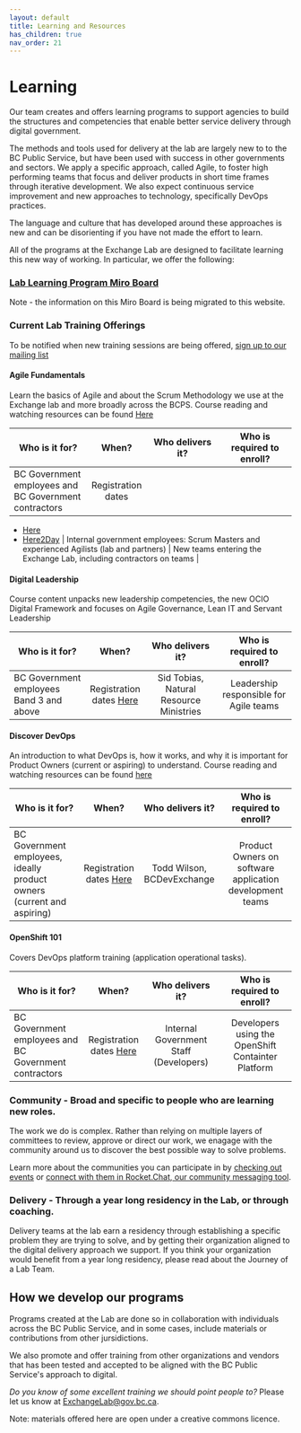 ```yaml
---
layout: default
title: Learning and Resources
has_children: true
nav_order: 21
---
```

<style>
table th:first-of-type {
    width: 30%;
}
table th:nth-of-type(2) {
    width: 10%;
}
table th:nth-of-type(3) {
    width: 30%;
}
table th:nth-of-type(4) {
    width: 30%;
}
</style>
# Learning

Our team creates and offers learning programs to support agencies to build the structures and competencies that enable better service delivery through digital government. 

The methods and tools used for delivery at the lab are largely new to to the BC Public Service, but have been used with success in other governments and sectors. We apply a specific approach, called Agile, to foster high performing teams that focus and deliver products in short time frames through iterative development. We also expect continuous service improvement and new approaches to technology, specifically DevOps practices.

The language and culture that has developed around these approaches is new and can be disorienting if you have not made the effort to learn.

All of the programs at the Exchange Lab are designed to facilitate learning this new way of working. In particular, we offer the following:

### [Lab Learning Program Miro Board](https://miro.com/app/board/o9J_kyzak5o=/?moveToWidget=3074457346984654518)
Note - the information on this Miro Board is being migrated to this website.

### Current Lab Training Offerings

To be notified when new training sessions are being offered, [sign up to our mailing list](https://eepurl.com/gCpvVP "BCDevExchange Mailing List Sign Up")

#### Agile Fundamentals

Learn the basics of Agile and about the Scrum Methodology we use at the Exchange lab and more broadly across the BCPS. 
Course reading and watching resources can be found [Here](https://trello.com/b/1Zc2yCGO/exchange-lab-reading-watching-list "Resources for Agile (Trello Board)")

| Who is it for?    | When?| Who delivers it? | Who is required to enroll? | 
|-------------------|:----:|:----------------:|:--------------------------:|
|  BC Government employees and BC Government contractors | Registration dates 
  * [Here](https://www.eventbrite.ca/e/agile-fundamentals-bc-gov-tickets-77211171693 "Agile Fundamentals - Eventbrite")
  * [Here2Day](https://www.eventbrite.ca/e/agile-fundamentals-bc-gov-tickets-77211171693 "Agile Fundamentals - Eventbrite")
| Internal government employees: Scrum Masters and experienced Agilists (lab and partners) | New teams entering the Exchange Lab, including contractors on teams |

#### Digital Leadership

Course content unpacks new leadership competencies, the new OCIO Digital Framework and focuses on Agile Governance, Lean IT and Servant Leadership

| Who is it for?    | When?| Who delivers it? | Who is required to enroll? | 
|-------------------|:----:|:----------------:|:--------------------------:|
|BC Government employees Band 3 and above| Registration dates [Here](https://www.eventbrite.ca/e/digital-leadership-training-tickets-79630142901 "Digital Leadership - Eventbrite") | Sid Tobias, Natural Resource Ministries | Leadership responsible for Agile teams |


#### Discover DevOps

An introduction to what DevOps is, how it works, and why it is important for Product Owners (current or aspiring) to understand.
Course reading and watching resources can be found [here](https://trello.com/b/FYLrFxWQ/discover-devops "Resources for Discover DevOps (Trello Board)")

| Who is it for?    | When?| Who delivers it? | Who is required to enroll? | 
|-------------------|:----:|:----------------:|:--------------------------:|
| BC Government employees, ideally product owners (current and aspiring) | Registration dates [Here](https://www.eventbrite.ca/e/discover-devops-tickets-82642392621 "Discover DevOps - Eventbrite") | Todd Wilson, BCDevExchange | Product Owners on software application development teams |

#### OpenShift 101

Covers DevOps platform training (application operational tasks).

| Who is it for?    | When?| Who delivers it? | Who is required to enroll? | 
|-------------------|:----:|:----------------:|:--------------------------:|
| BC Government employees and BC Government contractors | Registration dates [Here](https://www.eventbrite.ca/e/openshift-101-tickets-77206810649 "OpenShift 101 - Eventbrite") | Internal Government Staff (Developers) | Developers using the OpenShift Containter Platform |

### Community - Broad and specific to people who are learning new roles.

The work we do is complex. Rather than relying on multiple layers of committees to review, approve or direct our work, we enagage with the community around us to discover the best possible way to solve problems. 

Learn more about the communities you can participate in by [checking out events](https://developer.gov.bc.ca/events) or [connect with them in Rocket.Chat, our community messaging tool](https://developer.gov.bc.ca/Steps-to-join-Pathfinder-Rocket.Chat).

### Delivery - Through a year long residency in the Lab, or through coaching.

Delivery teams at the lab earn a residency through establishing a specific problem they are trying to solve, and by getting their organization aligned to the digital delivery approach we support. If you think your organization would benefit from a year long residency, please read about the Journey of a Lab Team.

## How we develop our programs

Programs created at the Lab are done so in collaboration with individuals across the BC Public Service, and in some cases, include  materials or contributions from other jursidictions.

We also promote and offer training from other organizations and vendors that has been tested and accepted to be aligned with the BC Public Service's approach to digital.

*Do you know of some excellent training we should point people to?* Please let us know at [ExchangeLab@gov.bc.ca](mailto:exchangelab@gov.bc.ca "Email ExchangeLab@gov.bc.ca").

Note: materials offered here are open under a creative commons licence. 
